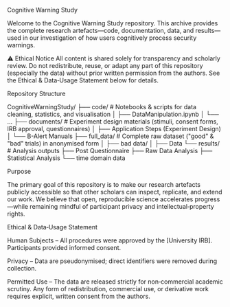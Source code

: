 Cognitive Warning Study

Welcome to the Cognitive Warning Study repository. This archive provides the complete research artefacts—code, documentation, data, and results—used in our investigation of how users cognitively process security warnings.

⚠️ Ethical Notice
All content is shared solely for transparency and scholarly review. Do not redistribute, reuse, or adapt any part of this repository (especially the data) without prior written permission from the authors. See the Ethical & Data‑Usage Statement below for details.

Repository Structure

CognitiveWarningStudy/
├── code/          # Notebooks & scripts for data cleaning, statistics, and visualisation
│   ├── DataManipulation.ipynb
│   └── …
├── documents/     # Experiment design materials (stimuli, consent forms, IRB approval, questionnaires)
│   ├── Application Steps (Experiment Design)
│   └── B-Alert Manuals
├── full_data/     # Complete raw dataset ("good" & "bad" trials) in anonymised form
│   ├── bad data/
│   ├── Data
└── results/       # Analysis outputs
    ├── Post Questionnaire
    ├── Raw Data Analysis
    ├── Statistical Analysis
    └── time domain data

Purpose

The primary goal of this repository is to make our research artefacts publicly accessible so that other scholars can inspect, replicate, and extend our work. We believe that open, reproducible science accelerates progress—while remaining mindful of participant privacy and intellectual‑property rights.

Ethical & Data‑Usage Statement

Human Subjects – All procedures were approved by the [University IRB]. Participants provided informed consent.

Privacy – Data are pseudonymised; direct identifiers were removed during collection.

Permitted Use – The data are released strictly for non‑commercial academic scrutiny. Any form of redistribution, commercial use, or derivative work requires explicit, written consent from the authors.
